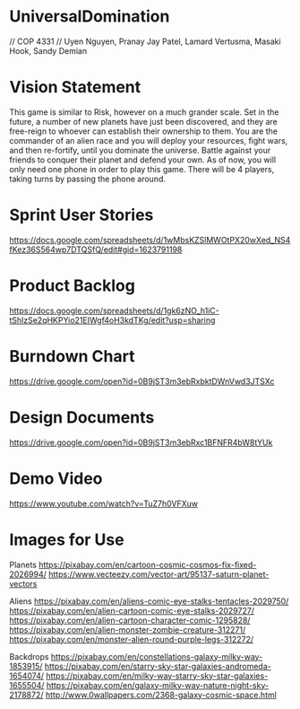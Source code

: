 # UniversalDomination

// COP 4331 
// Uyen Nguyen, Pranay Jay Patel, Lamard Vertusma, Masaki Hook, Sandy Demian


# Vision Statement
This game is similar to Risk, however on a much grander scale. Set in the future, a number of new planets have just been discovered, and they are free-reign to whoever can establish their ownership to them. You are the commander of an alien race and you will deploy your resources, fight wars, and then re-fortify, until you dominate the universe. Battle against your friends to conquer their planet and defend your own. As of now, you will only need one phone in order to play this game. There will be 4 players, taking turns by passing the phone around.

# Sprint User Stories
https://docs.google.com/spreadsheets/d/1wMbsKZSlMWOtPX20wXed_NS4fKez36S564wp7DTQSfQ/edit#gid=1623791198

# Product Backlog
https://docs.google.com/spreadsheets/d/1gk6zNO_h1iC-tShlzSe2qHKPYio21EIWgf4oH3kdTKg/edit?usp=sharing

# Burndown Chart
https://drive.google.com/open?id=0B9jST3m3ebRxbktDWnVwd3JTSXc

# Design Documents 
https://drive.google.com/open?id=0B9jST3m3ebRxc1BFNFR4bW8tYUk

# Demo Video
https://www.youtube.com/watch?v=TuZ7h0VFXuw

# Images for Use
Planets
https://pixabay.com/en/cartoon-cosmic-cosmos-fix-fixed-2026994/
https://www.vecteezy.com/vector-art/95137-saturn-planet-vectors

Aliens
https://pixabay.com/en/aliens-comic-eye-stalks-tentacles-2029750/
https://pixabay.com/en/alien-cartoon-comic-eye-stalks-2029727/
https://pixabay.com/en/alien-cartoon-character-comic-1295828/
https://pixabay.com/en/alien-monster-zombie-creature-312271/
https://pixabay.com/en/monster-alien-round-purple-legs-312272/

Backdrops
https://pixabay.com/en/constellations-galaxy-milky-way-1853915/
https://pixabay.com/en/starry-sky-star-galaxies-andromeda-1654074/
https://pixabay.com/en/milky-way-starry-sky-star-galaxies-1655504/
https://pixabay.com/en/galaxy-milky-way-nature-night-sky-2178872/
http://www.0wallpapers.com/2368-galaxy-cosmic-space.html
